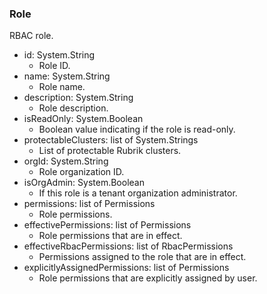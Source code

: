 ### Role
RBAC role.

- id: System.String
  - Role ID.
- name: System.String
  - Role name.
- description: System.String
  - Role description.
- isReadOnly: System.Boolean
  - Boolean value indicating if the role is read-only.
- protectableClusters: list of System.Strings
  - List of protectable Rubrik clusters.
- orgId: System.String
  - Role organization ID.
- isOrgAdmin: System.Boolean
  - If this role is a tenant organization administrator.
- permissions: list of Permissions
  - Role permissions.
- effectivePermissions: list of Permissions
  - Role permissions that are in effect.
- effectiveRbacPermissions: list of RbacPermissions
  - Permissions assigned to the role that are in effect.
- explicitlyAssignedPermissions: list of Permissions
  - Role permissions that are explicitly assigned by user.
